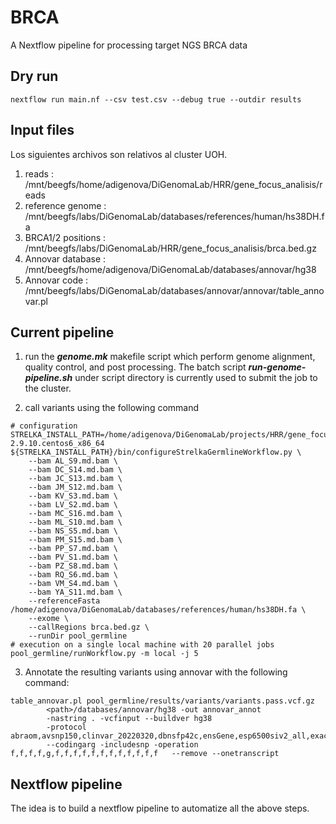 # BRCA
A Nextflow pipeline for processing target NGS BRCA data


## Dry run

```
nextflow run main.nf --csv test.csv --debug true --outdir results 
```


## Input files

Los siguientes archivos son relativos al cluster UOH.

1. reads : /mnt/beegfs/home/adigenova/DiGenomaLab/HRR/gene_focus_analisis/reads
2. reference genome : /mnt/beegfs/labs/DiGenomaLab/databases/references/human/hs38DH.fa 
3. BRCA1/2 positions :  /mnt/beegfs/labs/DiGenomaLab/HRR/gene_focus_analisis/brca.bed.gz
4. Annovar database : /mnt/beegfs/home/adigenova/DiGenomaLab/databases/annovar/hg38
5. Annovar code : /mnt/beegfs/labs/DiGenomaLab/databases/annovar/annovar/table_annovar.pl  



## Current pipeline

1. run the ***genome.mk*** makefile script which perform genome alignment, quality control, and post processing. 
The batch script  ***run-genome-pipeline.sh*** under script directory is currently used to submit the job to the cluster.

2. call variants using the following command 
```
# configuration
STRELKA_INSTALL_PATH=/home/adigenova/DiGenomaLab/projects/HRR/gene_focus_analisis/strelka-2.9.10.centos6_x86_64
${STRELKA_INSTALL_PATH}/bin/configureStrelkaGermlineWorkflow.py \
    --bam AL_S9.md.bam \
    --bam DC_S14.md.bam \
    --bam JC_S13.md.bam \
    --bam JM_S12.md.bam \
    --bam KV_S3.md.bam \
    --bam LV_S2.md.bam \
    --bam MC_S16.md.bam \
    --bam ML_S10.md.bam \
    --bam NS_S5.md.bam \
    --bam PM_S15.md.bam \
    --bam PP_S7.md.bam \
    --bam PV_S1.md.bam \
    --bam PZ_S8.md.bam \
    --bam RQ_S6.md.bam \
    --bam VM_S4.md.bam \
    --bam YA_S11.md.bam \
    --referenceFasta /home/adigenova/DiGenomaLab/databases/references/human/hs38DH.fa \
    --exome \
    --callRegions brca.bed.gz \
    --runDir pool_germline
# execution on a single local machine with 20 parallel jobs
pool_germline/runWorkflow.py -m local -j 5
```
3. Annotate the resulting variants using annovar with the following command:

```
table_annovar.pl pool_germline/results/variants/variants.pass.vcf.gz 
		<path>/databases/annovar/hg38 -out annovar_annot 
		-nastring . -vcfinput --buildver hg38  
		-protocol abraom,avsnp150,clinvar_20220320,dbnsfp42c,ensGene,esp6500siv2_all,exac03,gene4denovo201907,gnomad30_genome,hrcr1,icgc28,intervar_20180118,kaviar_20150923,ljb26_all,mcap,regsnpintron,revel 
		--codingarg -includesnp -operation f,f,f,f,g,f,f,f,f,f,f,f,f,f,f,f,f   --remove --onetranscript
```

## Nextflow pipeline
The idea is to build a nextflow pipeline to automatize all the above steps.




